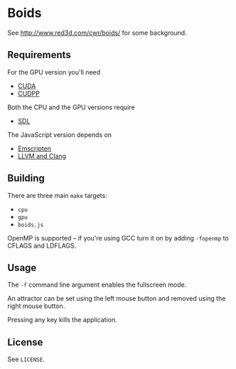 Boids
=====

See http://www.red3d.com/cwr/boids/ for some background.

Requirements
------------

For the GPU version you'll need

 * [CUDA](http://www.nvidia.com/object/cuda_home.html)
 * [CUDPP](http://code.google.com/p/cudpp/)

Both the CPU and the GPU versions require

 * [SDL](http://www.libsdl.org/)

The JavaScript version depends on

 * [Emscripten](http://emscripten.org/)
 * [LLVM and Clang](http://www.llvm.org/)

Building
--------

There are three main `make` targets:

  * `cpu`
  * `gpu`
  * `boids.js`

OpenMP is supported – if you're using GCC turn it on by adding `-fopenmp` to CFLAGS and LDFLAGS.

Usage
-----

The `-f` command line argument enables the fullscreen mode.

An attractor can be set using the left mouse button and removed using the right
mouse button.

Pressing any key kills the application.

License
-------

See `LICENSE`.
